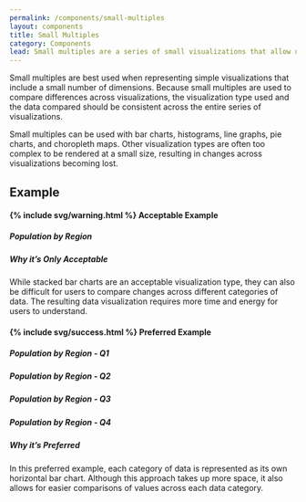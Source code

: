 ```yaml
---
permalink: /components/small-multiples
layout: components
title: Small Multiples
category: Components
lead: Small multiples are a series of small visualizations that allow users to simply and quickly interpret changes across each visualization.
---
```

<p>
  Small multiples are best used when representing simple visualizations that include a small number of dimensions. Because small multiples are used to compare differences across visualizations, the visualization type used and the data compared should be consistent across the entire series of visualizations.
</p>
<p>
  Small multiples can be used with bar charts, histograms, line graphs, pie charts, and choropleth maps. Other visualization types are often too complex to be rendered at a small size, resulting in changes across visualizations becoming lost.
</p>
<h2>Example</h2>
<div class="clearfix component-examples">
  <div class="usa-chart-card example-side-by-side">
    <h4>{% include svg/warning.html %} Acceptable Example</h4>
    <div>
      <h5 class="usa-chart-title">Population by Region</h5>
      <canvas id="sm-chart-bar-stacked"></canvas>
    </div>
    <h5 class="usa-color-heading">Why it’s Only Acceptable</h5>
    <p>
      While stacked bar charts are an acceptable visualization type, they can
      also be difficult for users to compare changes across different categories
      of data. The resulting data visualization requires more time and energy
      for users to understand.
    </p>
  </div>
  <div class="usa-chart-card example-side-by-side">
    <h4>{% include svg/success.html %} Preferred Example</h4>
    <div>
      <div class="small-multiple-examples clearfix">
        <div class="sm-example-container">
          <h5 class="usa-chart-title">Population by Region - Q1</h5>
          <canvas id="sm-chart-bar-q1"></canvas>
        </div>
        <div class="sm-example-container">
          <h5 class="usa-chart-title">Population by Region - Q2</h5>
          <canvas id="sm-chart-bar-q2"></canvas>
        </div>
        <div class="sm-example-container">
          <h5 class="usa-chart-title">Population by Region - Q3</h5>
          <canvas id="sm-chart-bar-q3"></canvas>
        </div>
        <div class="sm-example-container">
          <h5 class="usa-chart-title">Population by Region - Q4</h5>
          <canvas id="sm-chart-bar-q4"></canvas>
        </div>
      </div>
    </div>
    <h5 class="usa-color-heading">Why it’s Preferred</h5>
    <p>
      In this preferred example, each category of data is represented as its own
      horizontal bar chart. Although this approach takes up more space, it also
      allows for easier comparisons of values across each data category.
    </p>
  </div>
</div>